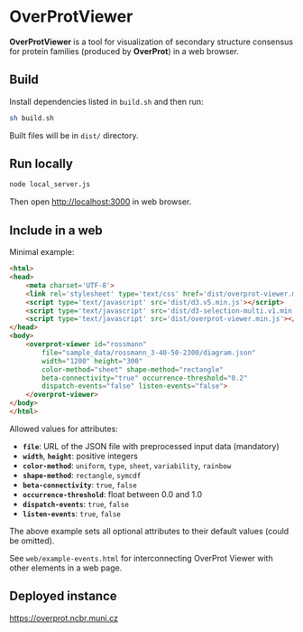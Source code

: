 # OverProtViewer

**OverProtViewer** is a tool for visualization of secondary structure consensus for protein families (produced by **OverProt**) in a web browser.

## Build

Install dependencies listed in `build.sh` and then run:

```sh
sh build.sh
```

Built files will be in `dist/` directory.

## Run locally

```sh
node local_server.js
```

Then open <http://localhost:3000> in web browser.

## Include in a web

Minimal example:

```html
<html>
<head>
    <meta charset='UTF-8'>
    <link rel='stylesheet' type='text/css' href='dist/overprot-viewer.min.css'>
    <script type='text/javascript' src='dist/d3.v5.min.js'></script>
    <script type='text/javascript' src='dist/d3-selection-multi.v1.min.js'></script>
    <script type='text/javascript' src='dist/overprot-viewer.min.js'></script>
</head>
<body>
    <overprot-viewer id="rossmann"
        file="sample_data/rossmann_3-40-50-2300/diagram.json"
        width="1200" height="300"
        color-method="sheet" shape-method="rectangle" 
        beta-connectivity="true" occurrence-threshold="0.2"
        dispatch-events="false" listen-events="false">
    </overprot-viewer>
</body>
</html>
```

Allowed values for attributes:

- **`file`**: URL of the JSON file with preprocessed input data (mandatory)
- **`width`**, **`height`**: positive integers
- **`color-method`**: `uniform`, `type`, `sheet`, `variability`, `rainbow`
- **`shape-method`**: `rectangle`, `symcdf`
- **`beta-connectivity`**: `true`, `false`
- **`occurrence-threshold`**: float between 0.0 and 1.0
- **`dispatch-events`**: `true`, `false`
- **`listen-events`**: `true`, `false`

The above example sets all optional attributes to their default values (could be omitted).

See `web/example-events.html` for interconnecting OverProt Viewer with other elements in a web page.

## Deployed instance

<https://overprot.ncbr.muni.cz>
